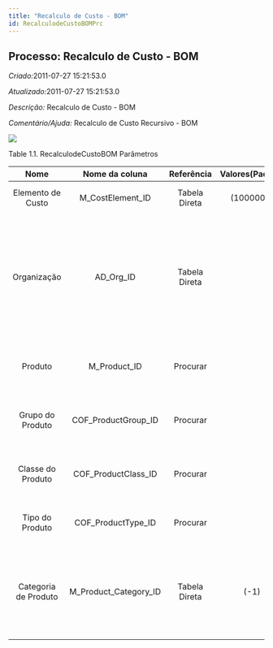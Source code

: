```yaml
---
title: "Recalculo de Custo - BOM"
id: RecalculodeCustoBOMPrc
---
```

<div id="d189094e1" class="section chapter">

<div class="titlepage">

<div>

<div>

## Processo: Recalculo de Custo - BOM

</div>

</div>

</div>

<span class="emphasis"> *Criado:*</span>2011-07-27 15:21:53.0

<span class="emphasis">*Atualizado:*</span>2011-07-27 15:21:53.0

<span class="emphasis"> *Descrição:* </span>Recalculo de Custo - BOM

<span class="emphasis"> *Comentário/Ajuda:* </span>Recalculo de Custo
Recursivo - BOM

![](/img/manual/RecalculodeCustoBOM.png)

<div id="d189094e22" class="table">

<div class="table-title">

Table 1.1. RecalculodeCustoBOM
Parâmetros

</div>

<div class="table-contents">

|         Nome         |      Nome da coluna      |  Referência   | Valores(Padrão) |                      Descrição                      |                                                                      Comentário/Ajuda                                                                       |
| :------------------: | :----------------------: | :-----------: | :-------------: | :-------------------------------------------------: | :---------------------------------------------------------------------------------------------------------------------------------------------------------: |
|  Elemento de Custo   |    M\_CostElement\_ID    | Tabela Direta |    (1000001)    |            Elemento de Custo de Produto             |                                                                            null                                                                             |
|     Organização      |       AD\_Org\_ID        | Tabela Direta |                 |      Entidade organizacional dentro da Empresa      | Uma "Organização" é uma unidade de sua "Empresa" ou "Entidade Legal" - os exemplos são loja, departamento. Você pode compartilhar dados entre organizações. |
|       Produto        |      M\_Product\_ID      |   Procurar    |                 |               Produto, Serviço, Item                |                                            Identifica um item que é ou comprado ou vendido por esta organização.                                            |
|   Grupo do Produto   |  COF\_ProductGroup\_ID   |   Procurar    |                 | Coluna de relação com a tabela de grupo do produto  |                                                                 Primary Key : Product Group                                                                 |
|  Classe do Produto   |  COF\_ProductClass\_ID   |   Procurar    |                 | Coluna de relação com a tabela de classe de produto |                                                                 Primary Key : Product Class                                                                 |
|   Tipo do Produto    |   COF\_ProductType\_ID   |   Procurar    |                 |  Coluna de relação com a tabela de tipo de produto  |                                                                 Primary Key : Product Type                                                                  |
| Categoria de Produto | M\_Product\_Category\_ID | Tabela Direta |      (-1)       |               Categoria de um Produto               |                  Identifica a categoria à qual este produto pertence. Categorias de Produto são usadas para formação de preços e seleção.                   |

</div>

</div>

  

</div>
